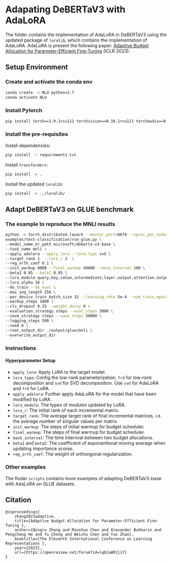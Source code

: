 # Adapating DeBERTaV3 with AdaLoRA

The folder contains the implementation of AdaLoRA in DeBERTaV3 using the updated package of `loralib`, which contains the implementation of AdaLoRA. AdaLoRA is present the following paper: [Adaptive Budget Allocation for Parameter-Efficient Fine-Tuning](https://arxiv.org/pdf/2303.10512.pdf) (ICLR 2023). 


## Setup Environment

### Create and activate the conda env
```bash
conda create -n NLU python=3.7
conda activate NLU 
```

### Install Pytorch 
```bash
pip install torch==1.9.1+cu111 torchvision==0.10.1+cu111 torchaudio==0.9.1 -f https://download.pytorch.org/whl/torch_stable.html
```

### Install the pre-requisites
Install dependencies: 
```bash
pip install -r requirements.txt
```

Install `transformers`: 
```bash
pip install -e . 
```

Install the updated `loralib`:
```bash
pip install -e ../loralib/
```


## Adapt DeBERTaV3 on GLUE benchmark

### The example to reproduce the MNLI results

```bash
python -m torch.distributed.launch --master_port=8679 --nproc_per_node=1 \
examples/text-classification/run_glue.py \
--model_name_or_path microsoft/deberta-v3-base \
--task_name mnli \
--apply_adalora --apply_lora --lora_type svd \
--target_rank 1  --lora_r 3  \
--reg_orth_coef 0.1 \
--init_warmup 8000 --final_warmup 50000 --mask_interval 100 \
--beta1 0.85 --beta2 0.85 \
--lora_module query,key,value,intermediate,layer.output,attention.output \
--lora_alpha 16 \
--do_train --do_eval \
--max_seq_length 256 \
--per_device_train_batch_size 32 --learning_rate 5e-4 --num_train_epochs 7 \
--warmup_steps 1000 \
--cls_dropout 0.15 --weight_decay 0 \
--evaluation_strategy steps --eval_steps 3000 \
--save_strategy steps --save_steps 30000 \
--logging_steps 500 \
--seed 6 \
--root_output_dir ./output/glue/mnli \
--overwrite_output_dir
```


### Instructions

#### Hyperparameter Setup

+ `apply_lora`: Apply LoRA to the target model. 
+ `lora_type`: Config the low-rank parameterization, `frd` for low-rank decomposition and `svd` for SVD decomposition. Use `svd` for AdaLoRA and `frd` for LoRA. 
+ `apply_adalora`: Further apply AdaLoRA for the model that have been modified by LoRA. 
+ `lora_module`: The types of modules updated by LoRA. 
+ `lora_r`: The initial rank of each incremental matrix. 
+ `target_rank`: The average target rank of final incremental matrices, i.e. the average number of singular values per matrix. 
+ `init_warmup`: The steps of initial warmup for budget scheduler.
+ `final_warmup`: The steps of final warmup for budget scheduler. 
+ `mask_interval`: The time internval between two budget allocations.
+ `beta1` and `beta2`: The coefficient of exponentional moving average when updating importance scores. 
+ `reg_orth_coef`: The weight of orthongonal regularization. 


### Other examples

The floder `scripts` contains more examples of adapting DeBERTaV3-base with AdaLoRA on GLUE datasets. 


## Citation
```
@inproceedings{
    zhang2023adaptive,
    title={Adaptive Budget Allocation for Parameter-Efficient Fine-Tuning },
    author={Qingru Zhang and Minshuo Chen and Alexander Bukharin and Pengcheng He and Yu Cheng and Weizhu Chen and Tuo Zhao},
    booktitle={The Eleventh International Conference on Learning Representations },
    year={2023},
    url={https://openreview.net/forum?id=lq62uWRJjiY}
}
```